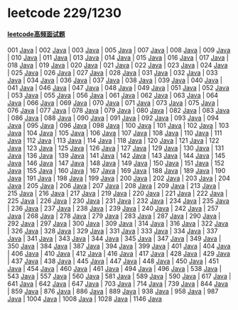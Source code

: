 # leetcode 229/1230

#### [leetcode高频面试题](navigate/liuyubobobo.md)

 001 [Java](src/lc001.java)
| 002 [Java](src/lc002.java)
| 003 [Java](src/lc003.java)
| 005 [Java](src/lc005.java)
| 007 [Java](src/lc007.java)
| 008 [Java](src/lc008.java)
| 009 [Java](src/lc009.java)
| 010 [Java](src/lc010.java)
| 011 [Java](src/lc011.java)
| 013 [Java](src/lc013.java)
| 014 [Java](src/lc014.java)
| 015 [Java](src/lc015.java)
| 016 [Java](src/lc016.java)
| 017 [Java](src/lc017.java)
| 018 [Java](src/lc018.java)
| 019 [Java](src/lc019.java)
| 020 [Java](src/lc020.java)
| 021 [Java](src/lc021.java)
| 022 [Java](src/lc022.java)
| 023 [Java](src/lc023.java)
| 024 [Java](src/lc024.java)
| 025 [Java](src/lc025.java)
| 026 [Java](src/lc026.java)
| 027 [Java](src/lc027.java)
| 028 [Java](src/lc028.java)
| 031 [Java](src/lc031.java)
| 032 [Java](src/lc032.java)
| 033 [Java](src/lc033.java)
| 034 [Java](src/lc034.java)
| 036 [Java](src/lc036.java)
| 037 [Java](src/lc037.java)
| 038 [Java](src/lc038.java)
| 039 [Java](src/lc039.java)
| 040 [Java](src/lc040.java)
| 041 [Java](src/lc041.java)
| 046 [Java](src/lc046.java)
| 047 [Java](src/lc047.java)
| 048 [Java](src/lc048.java)
| 049 [Java](src/lc049.java)
| 051 [Java](src/lc051.java)
| 052 [Java](src/lc052.java)
| 053 [Java](src/lc053.java)
| 055 [Java](src/lc055.java)
| 056 [Java](src/lc053.java)
| 061 [Java](src/lc061.java)
| 062 [Java](src/lc062.java)
| 063 [Java](src/lc063.java)
| 064 [Java](src/lc064.java)
| 066 [Java](src/lc066.java)
| 069 [Java](src/lc069.java)
| 070 [Java](src/lc070.java)
| 071 [Java](src/lc071.java)
| 073 [Java](src/lc073.java)
| 075 [Java](src/lc075.java)
| 076 [Java](src/lc076.java)
| 077 [Java](src/lc077.java)
| 078 [Java](src/lc078.java)
| 079 [Java](src/lc079.java)
| 080 [Java](src/lc080.java)
| 082 [Java](src/lc082.java)
| 083 [Java](src/lc083.java)
| 086 [Java](src/lc086.java)
| 088 [Java](src/lc088.java)
| 090 [Java](src/lc090.java)
| 091 [Java](src/lc091.java)
| 092 [Java](src/lc092.java)
| 093 [Java](src/lc093.java)
| 094 [Java](src/lc094.java)
| 095 [Java](src/lc095.java)
| 096 [Java](src/lc096.java)
| 098 [Java](src/lc098.java)
| 100 [Java](src/lc100.java)
| 101 [Java](src/lc101.java)
| 102 [Java](src/lc102.java)
| 103 [Java](src/lc103.java)
| 104 [Java](src/lc104.java)
| 105 [Java](src/lc105.java)
| 106 [Java](src/lc106.java)
| 107 [Java](src/lc107.java)
| 108 [Java](src/lc108.java)
| 110 [Java](src/lc110.java)
| 111 [Java](src/lc111.java)
| 112 [Java](src/lc112.java)
| 113 [Java](src/lc113.java)
| 114 [Java](src/lc114.java)
| 118 [Java](src/lc118.java)
| 120 [Java](src/lc120.java)
| 121 [Java](src/lc121.java)
| 122 [Java](src/lc122.java)
| 123 [Java](src/lc123.java)
| 125 [Java](src/lc125.java)
| 126 [Java](src/lc126.java)
| 127 [Java](src/lc127.java)
| 129 [Java](src/lc129.java)
| 130 [Java](src/lc130.java)
| 131 [Java](src/lc131.java)
| 136 [Java](src/lc136.java)
| 139 [Java](src/lc139.java)
| 141 [Java](src/lc141.java)
| 142 [Java](src/lc142.java)
| 143 [Java](src/lc143.java)
| 144 [Java](src/lc144.java)
| 145 [Java](src/lc145.java)
| 146 [Java](src/lc146.java)
| 147 [Java](src/lc147.java)
| 148 [Java](src/lc148.java)
| 149 [Java](src/lc149.java)
| 150 [Java](src/lc150.java)
| 151 [Java](src/lc151.java)
| 152 [Java](src/lc152.java)
| 155 [Java](src/lc155.java)
| 160 [Java](src/lc160.java)
| 167 [Java](src/lc167.java)
| 169 [Java](src/lc169.java)
| 188 [Java](src/lc188.java)
| 189 [Java](src/lc189.java)
| 190 [Java](src/lc190.java)
| 191 [Java](src/lc191.java)
| 198 [Java](src/lc198.java)
| 199 [Java](src/lc199.java)
| 200 [Java](src/lc200.java)
| 202 [Java](src/lc202.java)
| 203 [Java](src/lc203.java)
| 204 [Java](src/lc204.java)
| 205 [Java](src/lc205.java)
| 206 [Java](src/lc206.java)
| 207 [Java](src/lc207.java)
| 208 [Java](src/lc208.java)
| 209 [Java](src/lc209.java)
| 213 [Java](src/lc213.java)
| 215 [Java](src/lc215.java)
| 216 [Java](src/lc216.java)
| 217 [Java](src/lc217.java)
| 219 [Java](src/lc219.java)
| 220 [Java](src/lc220.java)
| 221 [Java](src/lc221.java)
| 222 [Java](src/lc222.java)
| 225 [Java](src/lc225.java)
| 226 [Java](src/lc226.java)
| 230 [Java](src/lc230.java)
| 231 [Java](src/lc231.java)
| 232 [Java](src/lc232.java)
| 234 [Java](src/lc234.java)
| 235 [Java](src/lc235.java)
| 236 [Java](src/lc236.java)
| 237 [Java](src/lc237.java)
| 238 [Java](src/lc238.java)
| 239 [Java](src/lc239.java)
| 240 [Java](src/lc240.java)
| 242 [Java](src/lc242.java)
| 257 [Java](src/lc257.java)
| 268 [Java](src/lc268.java)
| 278 [Java](src/lc278.java)
| 279 [Java](src/lc279.java)
| 283 [Java](src/lc283.java)
| 287 [Java](src/lc287.java)
| 290 [Java](src/lc290.java)
| 292 [Java](src/lc292.java)
| 297 [Java](src/lc297.java)
| 300 [Java](src/lc300.java)
| 309 [Java](src/lc309.java)
| 314 [Java](src/lc314.java)
| 316 [Java](src/lc316.java)
| 322 [Java](src/lc322.java)
| 326 [Java](src/lc326.java)
| 328 [Java](src/lc328.java)
| 329 [Java](src/lc329.java)
| 331 [Java](src/lc331.java)
| 333 [Java](src/lc333.java)
| 334 [Java](src/lc334.java)
| 337 [Java](src/lc337.java)
| 341 [Java](src/lc341.java)
| 343 [Java](src/lc343.java)
| 344 [Java](src/lc344.java)
| 345 [Java](src/lc345.java)
| 347 [Java](src/lc347.java)
| 349 [Java](src/lc349.java)
| 350 [Java](src/lc350.java)
| 384 [Java](src/lc384.java)
| 387 [Java](src/lc387.java)
| 394 [Java](src/lc394.java)
| 399 [Java](src/lc399.java)
| 401 [Java](src/lc401.java)
| 404 [Java](src/lc404.java)
| 406 [Java](src/lc406.java)
| 410 [Java](src/lc410.java)
| 412 [Java](src/lc412.java)
| 416 [Java](src/lc416.java)
| 417 [Java](src/lc417.java)
| 428 [Java](src/lc428.java)
| 429 [Java](src/lc429.java)
| 437 [Java](src/lc437.java)
| 438 [Java](src/lc438.java)
| 445 [Java](src/lc445.java)
| 447 [Java](src/lc447.java)
| 448 [Java](src/lc448.java)
| 450 [Java](src/lc450.java)
| 451 [Java](src/lc451.java)
| 454 [Java](src/lc454.java)
| 460 [Java](src/lc460.java)
| 461 [Java](src/lc461.java)
| 494 [Java](src/lc494.java)
| 496 [Java](src/lc496.java)
| 538 [Java](src/lc538.java)
| 543 [Java](src/lc543.java)
| 557 [Java](src/lc557.java)
| 560 [Java](src/lc560.java)
| 581 [Java](src/lc581.java)
| 589 [Java](src/lc589.java)
| 590 [Java](src/lc590.java)
| 617 [Java](src/lc617.java)
| 641 [Java](src/lc641.java)
| 642 [Java](src/lc642.java)
| 647 [Java](src/lc647.java)
| 703 [Java](src/lc703.java)
| 714 [Java](src/lc714.java)
| 739 [Java](src/lc739.java)
| 844 [Java](src/lc844.java)
| 859 [Java](src/lc859.java)
| 876 [Java](src/lc876.java)
| 886 [Java](src/lc886.java)
| 889 [Java](src/lc889.java)
| 938 [Java](src/lc938.java)
| 958 [Java](src/lc958.java)
| 987 [Java](src/lc987.java)
| 1004 [Java](src/lc1004.java)
| 1008 [Java](src/lc1008.java)
| 1028 [Java](src/lc1028.java)
| 1146 [Java](src/lc1146.java)
